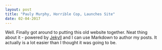 ```yaml
---
layout: post
title: "Pauly Murphy, Horrible Cop, Launches Site"
date: 02-04-2017
---
```


Well. Finally got around to putting this old website together. Neat thing about it - powered by [Jekyll](http://jekyllrb.com) and I can use Markdown to author my posts. It actually is a lot easier than I thought it was going to be.
